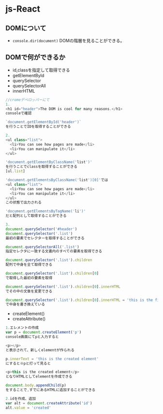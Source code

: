 # js-React

## DOMについて
- `console.dir(document)` DOMの階層を見ることができる。

## DOMで何ができるか
- id,classを指定して取得できる
- getElementById
- querySelector
- querySelectorAll
- innerHTML
```javascript
//cromeデベロッパーにて
1.
<h1 id="header">The DOM is cool for many reasons.</h1>
consoleで確認

`document.getElementById('header')`
を行うことでIDを取得することができる

2.
<ul class="list">
  <li>You can see how pages are made</li>
  <li>You can manipulate it</li>
</ul>

'document.getElementByClassName('list')'
を行うことでclassを取得することができる
[ul.list]

'document.getElementsByClassName('list')[0]'では
<ul class="list">
  <li>You can see how pages are made</li>
  <li>You can manipulate it</li>
</ul>
この状態で出力される

'document.getElementsByTagName('li')'
だと配列として取得することができる

3.
document.querySelector('#header')
document.querySelector('.list')
最初の要素でセレクターを取得することができる

document.querySelectorAll('.list')
指定セレクタに一致する文書内のすべての要素を取得できる

document.querySelector('.list').children
配列で中身を全て取得できる

document.querySelector('.list').children[0]
で取得した最初の要素を取得

document.querySelector('.list').children[0].innerHTML
でその中の文章を変更できる

document.querySelector('.list').children[0].innerHTML = 'this is the firest list item'
で中身を書き換えている

```

- createElement()
- createAttribute()

```javascript
1.エレメントの作成
var p = document.createElement('p')
console画面にてpと入力すると

<p></p>
と表示されて、新しくelementが作られる

p.innerText = 'this is the created element'
にすると※pと打って見ると

<p>this is the created element</p>
となりHTMLとしてelementを作成できる

document.body.appendChild(p)
をすることで,すでにあるHTMLに追加することができる

2.idを作成、追加
var alt = document.createAttribute('id')
alt.value = 'created'

```
